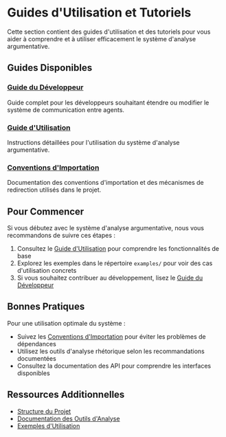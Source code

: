 # Guides d'Utilisation et Tutoriels

Cette section contient des guides d'utilisation et des tutoriels pour vous aider à comprendre et à utiliser efficacement le système d'analyse argumentative.

## Guides Disponibles

### [Guide du Développeur](./guide_developpeur.md)
Guide complet pour les développeurs souhaitant étendre ou modifier le système de communication entre agents.

### [Guide d'Utilisation](./guide_utilisation.md)
Instructions détaillées pour l'utilisation du système d'analyse argumentative.

### [Conventions d'Importation](./conventions_importation.md)
Documentation des conventions d'importation et des mécanismes de redirection utilisés dans le projet.

## Pour Commencer

Si vous débutez avec le système d'analyse argumentative, nous vous recommandons de suivre ces étapes :

1. Consultez le [Guide d'Utilisation](./guide_utilisation.md) pour comprendre les fonctionnalités de base
2. Explorez les exemples dans le répertoire `examples/` pour voir des cas d'utilisation concrets
3. Si vous souhaitez contribuer au développement, lisez le [Guide du Développeur](./guide_developpeur.md)

## Bonnes Pratiques

Pour une utilisation optimale du système :

- Suivez les [Conventions d'Importation](./conventions_importation.md) pour éviter les problèmes de dépendances
- Utilisez les outils d'analyse rhétorique selon les recommandations documentées
- Consultez la documentation des API pour comprendre les interfaces disponibles

## Ressources Additionnelles

- [Structure du Projet](../composants/structure_projet.md)
- [Documentation des Outils d'Analyse](../outils/README.md)
- [Exemples d'Utilisation](../../examples/README.md)